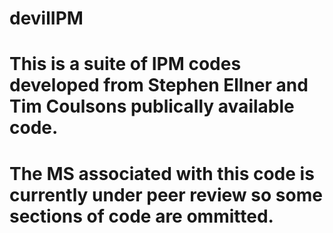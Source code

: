 # devilIPM
# This is a suite of IPM codes developed from Stephen Ellner and Tim Coulsons publically available code.
# The MS associated with this code is currently under peer review so some sections of code are ommitted. 
